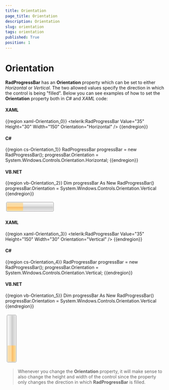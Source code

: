 ```yaml
---
title: Orientation
page_title: Orientation
description: Orientation
slug: orientation
tags: orientation
published: True
position: 1
---
```


# Orientation

__RadProgressBar__ has an __Orientation__ property which can be set to either *Horizontal* or *Vertical*. The two allowed values specify the direction in which the control is being "filled". Below you can see examples of how to set the __Orientation__ property both in *C#* and *XAML* code:

#### __XAML__
{{region xaml-Orientation_0}}
	<telerik:RadProgressBar Value="35" Height="30" Width="150" Orientation="Horizontal" />
{{endregion}}

#### __C#__
{{region cs-Orientation_1}}
	RadProgressBar progressBar = new RadProgressBar();
	progressBar.Orientation = System.Windows.Controls.Orientation.Horizontal;
{{endregion}}

#### __VB.NET__
{{region vb-Orientation_2}}
	Dim progressBar As New RadProgressBar()
	progressBar.Orientation = System.Windows.Controls.Orientation.Vertical
{{endregion}}

![](images/progress_horizontal.jpg)


#### __XAML__
{{region xaml-Orientation_3}}
	<telerik:RadProgressBar Value="35" Height="150" Width="30" Orientation="Vertical" />
{{endregion}}

#### __C#__
{{region cs-Orientation_4}}
	RadProgressBar progressBar = new RadProgressBar();
	progressBar.Orientation = System.Windows.Controls.Orientation.Vertical;
{{endregion}}

#### __VB.NET__
{{region vb-Orientation_5}}
	Dim progressBar As New RadProgressBar()
	progressBar.Orientation = System.Windows.Controls.Orientation.Vertical
{{endregion}}	

![](images/progress_vertical.jpg)

>Whenever you change the __Orientation__ property, it will make sense to also change the height and width of the control since the property only changes the direction in which __RadProgressBar__ is filled.